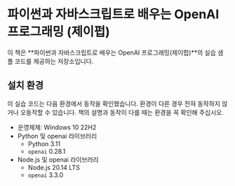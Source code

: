 # 파이썬과 자바스크립트로 배우는 OpenAI 프로그래밍 (제이펍)

이 책은 **파이썬과 자바스크립트로 배우는 OpenAI 프로그래밍(제이펍)**의 실습 샘플 코드를 제공하는 저장소입니다.

## 설치 환경

이 실습 코드는 다음 환경에서 동작을 확인했습니다. 환경이 다른 경우 전혀 동작하지 않거나 오동작할 수 있습니다. 책의 설명과 동작이 다를 때는 환경을 꼭 확인해 주십시오.

- 운영체제: Windows 10 22H2
- Python 및 openai 라이브러리
  - Python 3.11
  - `openai` 0.28.1
- Node.js 및 openai 라이브러리
  - Node.js 20.14 LTS
  - `openai` 3.3.0


